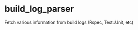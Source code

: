 build_log_parser
================

Fetch various information from build logs (Rspec, Test::Unit, etc)
